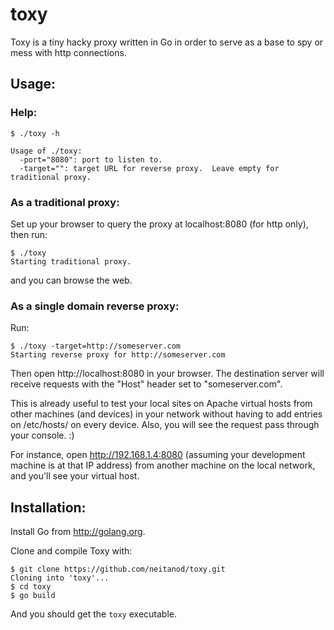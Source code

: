 toxy
====

Toxy is a tiny hacky proxy written in Go in order to serve as a base to spy or 
mess with http connections.

Usage:
------

### Help:

    $ ./toxy -h

    Usage of ./toxy:
      -port="8080": port to listen to.
      -target="": target URL for reverse proxy.  Leave empty for traditional proxy.

### As a traditional proxy:

Set up your browser to query the proxy at localhost:8080 (for http only), then run:

    $ ./toxy
    Starting traditional proxy.

and you can browse the web.

### As a single domain reverse proxy:

Run:

    $ ./toxy -target=http://someserver.com
    Starting reverse proxy for http://someserver.com

Then open http://localhost:8080 in your browser.  The destination server will 
receive requests with the "Host" header set to "someserver.com".

This is already useful to test your local sites on Apache virtual hosts from
other machines (and devices) in your network without having to add entries on 
/etc/hosts/ on every device.  Also, you will see the request pass through your
console.  :)

For instance, open http://192.168.1.4:8080 (assuming your development machine is
at that IP address) from another machine on the local network, and you'll see 
your virtual host.

Installation:
-------------

Install Go from http://golang.org.

Clone and compile Toxy with:

    $ git clone https://github.com/neitanod/toxy.git
    Cloning into 'toxy'...
    $ cd toxy
    $ go build

And you should get the `toxy` executable.
